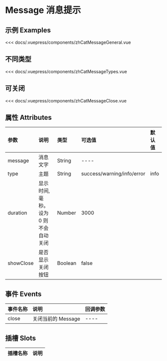 
# Message 消息提示

## 示例 Examples

<zh-cat-message-general></zh-cat-message-general>
<code-show>
<<< docs/.vuepress/components/zhCatMessageGeneral.vue 
</code-show>

## 不同类型
<zh-cat-message-types></zh-cat-message-types>
<code-show>
<<< docs/.vuepress/components/zhCatMessageTypes.vue 
</code-show>

## 可关闭
<zh-cat-message-close></zh-cat-message-close>
<code-show>
<<< docs/.vuepress/components/zhCatMessageClose.vue 
</code-show>

## 属性 Attributes

| 参数  | 说明  | 类型   | 可选值           | 默认值 |
|:------|:-------------|:-------|:------------------|:--------|
| message | 消息文字 |	String | ---- |
| type | 主题 |	String | success/warning/info/error	| info |
| duration | 显示时间, 毫秒。设为 0 则不会自动关闭 | Number | 3000 |
| showClose | 是否显示关闭按钮 | Boolean | false |

## 事件 Events

| 事件名称  | 说明    | 回调参数 |
|:------|:---------------|:--------|
| close | 关闭当前的 Message | ---- |

## 插槽 Slots

| 插槽名称  | 说明 |
|:------|:---------------|
